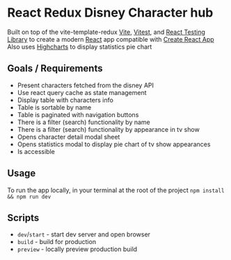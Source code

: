 # React Redux Disney Character hub

Built on top of the vite-template-redux [Vite](https://vitejs.dev/), [Vitest](https://vitest.dev/), and [React Testing Library](https://github.com/testing-library/react-testing-library) to create a modern [React](https://react.dev/) app compatible with [Create React App](https://create-react-app.dev/)
Also uses [Highcharts](https://www.highcharts.com/?credits) to display statistics pie chart

## Goals / Requirements

- Present characters fetched from the disney API
- Use react query cache as state management
- Display table with characters info
- Table is sortable by name
- Table is paginated with navigation buttons
- There is a filter (search) functionality by name
- There is a filter (search) functionality by appearance in tv show
- Opens character detail modal sheet
- Opens statistics modal to display pie chart of tv show appearances
- Is accessible

## Usage

To run the app locally, in your terminal at the root of the project `npm install && npm run dev`

## Scripts

- `dev`/`start` - start dev server and open browser
- `build` - build for production
- `preview` - locally preview production build
